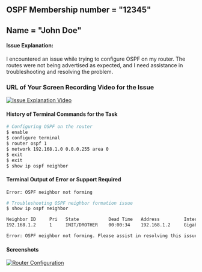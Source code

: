 ## OSPF Membership number = "12345"
## Name = "John Doe"

#### Issue Explanation:
I encountered an issue while trying to configure OSPF on my router. The routes were not being advertised as expected, and I need assistance in troubleshooting and resolving the problem.

### URL of Your Screen Recording Video for the Issue

[![Issue Explanation Video](https://img.youtube.com/vi/tGkkjpXzyT4/0.jpg)](https://www.youtube.com/watch?v=vi/tGkkjpXzyT4)
<!-- 
   Example for video URL, so it is displayed correctly. And volunteers can click and play it to get the issue explained by your voice.
   [![Sample Video](https://img.youtube.com/vi/tGkkjpXzyT4/0.jpg)](https://www.youtube.com/watch?v=tGkkjpXzyT4)
   In the above line, the YouTube ID of the video is "tGkkjpXzyT4" (excluding inverted commas).
-->

#### History of Terminal Commands for the Task

```bash
# Configuring OSPF on the router
$ enable
$ configure terminal
$ router ospf 1
$ network 192.168.1.0 0.0.0.255 area 0
$ exit
$ exit
$ show ip ospf neighbor
```

#### Terminal Output of Error or Support Required

```bash
Error: OSPF neighbor not forming
```

<!-- Below is an example of terminal commands and output --->
```bash
# Troubleshooting OSPF neighbor formation issue
$ show ip ospf neighbor

Neighbor ID     Pri   State           Dead Time   Address         Interface
192.168.1.2     1     INIT/DROTHER    00:00:34    192.168.1.2     GigabitEthernet0/0

Error: OSPF neighbor not forming. Please assist in resolving this issue.
```

#### Screenshots

[![Router Configuration](https://raw.githubusercontent.com/aantthony/console-png/master/demo/screenshot.png)](https://raw.githubusercontent.com/aantthony/console-png/master/demo/screenshot.png)
